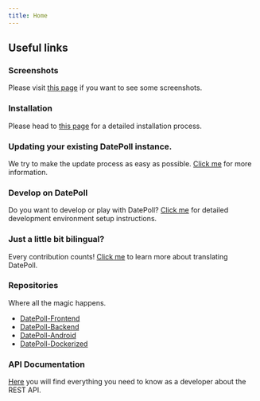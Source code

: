 ```yaml
---
title: Home
---
```


## Useful links
### Screenshots
Please visit [this page](./screenshots.md) if you want to see some screenshots.

### Installation
Please head to [this page](./installation.md) for a detailed installation process.

### Updating your existing DatePoll instance.
We try to make the update process as easy as possible. [Click me](./update.md) for more information.

### Develop on DatePoll
Do you want to develop or play with DatePoll? [Click me](./devAndBuilding.md) for detailed development 
environment setup instructions.

### Just a little bit bilingual?
Every contribution counts! [Click me](./translations.md) to learn more about translating DatePoll.

### Repositories
Where all the magic happens.

* [DatePoll-Frontend](https://gitlab.com/DatePoll/DatePoll/datepoll-frontend)
* [DatePoll-Backend](https://gitlab.com/DatePoll/DatePoll/datepoll-backend-php)
* [DatePoll-Android](https://gitlab.com/DatePoll/DatePoll/datepoll-android)
* [DatePoll-Dockerized](https://gitlab.com/DatePoll/DatePoll/datepoll-dockerized)

### API Documentation
[Here](./API/index.md) you will find everything you need to know as a developer about the REST API.
